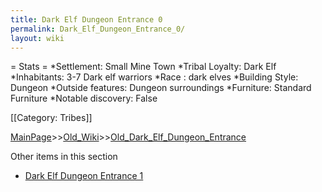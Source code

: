 ```yaml
---
title: Dark Elf Dungeon Entrance 0
permalink: Dark_Elf_Dungeon_Entrance_0/
layout: wiki
---
```

= Stats =
*Settlement: Small Mine Town
*Tribal Loyalty: Dark Elf
*Inhabitants: 3-7 Dark elf warriors
*Race : dark elves
*Building Style: Dungeon
*Outside features: Dungeon surroundings
*Furniture:  Standard Furniture
*Notable discovery: False

[[Category: Tribes]]

[MainPage](/keeperrl_wiki/ "wikilink")>>[Old_Wiki](/keeperrl_wiki/Old_Wiki "wikilink")>>[Old_Dark_Elf_Dungeon_Entrance](/keeperrl_wiki/Old_Dark_Elf_Dungeon_Entrance "wikilink")

Other items in this section
-    [Dark Elf Dungeon Entrance 1](/keeperrl_wiki/Dark_Elf_Dungeon_Entrance_1 "wikilink")
